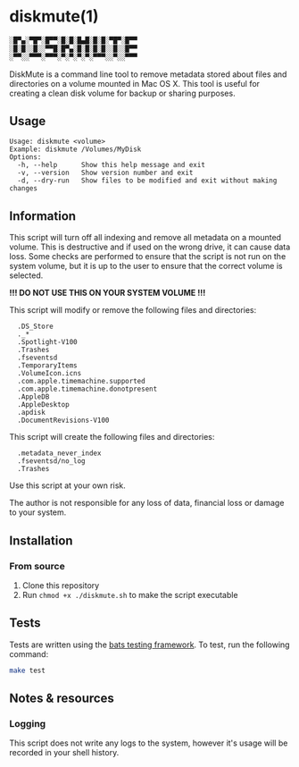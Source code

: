 # diskmute(1)

```bash
░█▀▄░▀█▀░█▀▀░█░█░█▄█░█░█░▀█▀░█▀▀
░█░█░░█░░▀▀█░█▀▄░█░█░█░█░░█░░█▀▀
░▀▀░░▀▀▀░▀▀▀░▀░▀░▀░▀░▀▀▀░░▀░░▀▀▀
```

DiskMute is a command line tool to remove metadata stored about files and directories on a volume mounted in Mac OS X. This tool is useful for creating a clean disk volume for backup or sharing purposes.

## Usage

```
Usage: diskmute <volume>
Example: diskmute /Volumes/MyDisk
Options:
  -h, --help      Show this help message and exit
  -v, --version   Show version number and exit
  -d, --dry-run   Show files to be modified and exit without making changes
```

## Information

This script will turn off all indexing and remove all metadata on a mounted volume. This is destructive and if used on the wrong drive, it can cause data loss. Some checks are performed to ensure that the script is not run on the system volume, but it is up to the user to ensure that the correct volume is selected.

**!!! DO NOT USE THIS ON YOUR SYSTEM VOLUME !!!**

This script will modify or remove the following files and directories:
```
  .DS_Store
  ._*
  .Spotlight-V100
  .Trashes
  .fseventsd
  .TemporaryItems
  .VolumeIcon.icns
  .com.apple.timemachine.supported
  .com.apple.timemachine.donotpresent
  .AppleDB
  .AppleDesktop
  .apdisk
  .DocumentRevisions-V100
```

This script will create the following files and directories:
```
  .metadata_never_index
  .fseventsd/no_log
  .Trashes
```

Use this script at your own risk.

The author is not responsible for any loss of data, financial loss or damage to your system.

## Installation

### From source

1. Clone this repository
2. Run `chmod +x ./diskmute.sh` to make the script executable

## Tests

Tests are written using the [bats testing framework](https://github.com/bats-core/bats-core). To test, run the following command:

```bash
make test
```

## Notes & resources

### Logging

This script does not write any logs to the system, however it's usage will be recorded in your shell history.